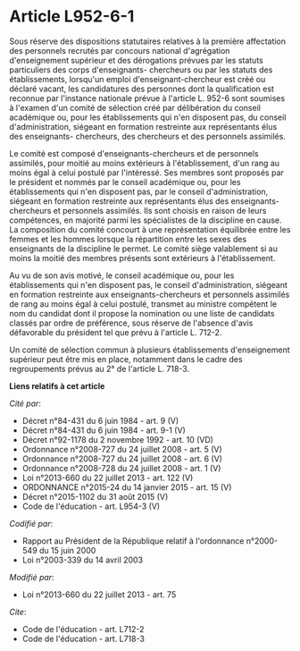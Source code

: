 # Article L952-6-1

Sous réserve des dispositions statutaires relatives à la première affectation des personnels recrutés par concours national
d'agrégation d'enseignement supérieur et des dérogations prévues par les statuts particuliers des corps d'enseignants-
chercheurs ou par les statuts des établissements, lorsqu'un emploi d'enseignant-chercheur est créé ou déclaré vacant, les
candidatures des personnes dont la qualification est reconnue par l'instance nationale prévue à l'article L. 952-6 sont
soumises à l'examen d'un comité de sélection créé par délibération du conseil académique ou, pour les établissements qui n'en
disposent pas, du conseil d'administration, siégeant en formation restreinte aux représentants élus des enseignants-
chercheurs, des chercheurs et des personnels assimilés. 

Le comité est composé d'enseignants-chercheurs et de personnels assimilés, pour moitié au moins extérieurs à l'établissement,
d'un rang au moins égal à celui postulé par l'intéressé. Ses membres sont proposés par le président et nommés par le conseil
académique ou, pour les établissements qui n'en disposent pas, par le conseil d'administration, siégeant en formation
restreinte aux représentants élus des enseignants-chercheurs et personnels assimilés. Ils sont choisis en raison de leurs
compétences, en majorité parmi les spécialistes de la discipline en cause. La composition du comité concourt à une
représentation équilibrée entre les femmes et les hommes lorsque la répartition entre les sexes des enseignants de la
discipline le permet. Le comité siège valablement si au moins la moitié des membres présents sont extérieurs à
l'établissement. 

Au vu de son avis motivé, le conseil académique ou, pour les établissements qui n'en disposent pas, le conseil
d'administration, siégeant en formation restreinte aux enseignants-chercheurs et personnels assimilés de rang au moins égal à
celui postulé, transmet au ministre compétent le nom du candidat dont il propose la nomination ou une liste de candidats
classés par ordre de préférence, sous réserve de l'absence d'avis défavorable du président tel que prévu à l'article L.
712-2. 

Un comité de sélection commun à plusieurs établissements d'enseignement supérieur peut être mis en place, notamment dans le
cadre des regroupements prévus au 2° de l'article L. 718-3.

**Liens relatifs à cet article**

_Cité par_:

  - Décret n°84-431 du 6 juin 1984 - art. 9 (V)
  - Décret n°84-431 du 6 juin 1984 - art. 9-1 (V)
  - Décret n°92-1178 du 2 novembre 1992 - art. 10 (VD)
  - Ordonnance n°2008-727 du 24 juillet 2008 - art. 5 (V)
  - Ordonnance n°2008-727 du 24 juillet 2008 - art. 6 (V)
  - Ordonnance n°2008-728 du 24 juillet 2008 - art. 1 (V)
  - Loi n°2013-660 du 22 juillet 2013 - art. 122 (V)
  - ORDONNANCE n°2015-24 du 14 janvier 2015 - art. 15 (V)
  - Décret n°2015-1102 du 31 août 2015 (V)
  - Code de l'éducation - art. L954-3 (V)

_Codifié par_:

  - Rapport au Président de la République relatif à l'ordonnance n°2000-549 du 15 juin 2000
  - Loi n°2003-339 du 14 avril 2003

_Modifié par_:

  - Loi n°2013-660 du 22 juillet 2013 - art. 75

_Cite_:

  - Code de l'éducation - art. L712-2
  - Code de l'éducation - art. L718-3
